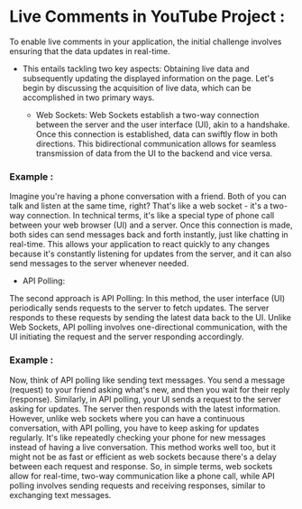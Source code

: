 # Live Comments in YouTube Project :

To enable live comments in your application, the initial challenge involves ensuring that the data updates in real-time.

-   This entails tackling two key aspects:
    Obtaining live data and subsequently updating the displayed information on the page. Let's begin by discussing the acquisition of live data, which can be accomplished in two primary ways.

    -   Web Sockets: Web Sockets establish a two-way connection between the server and the user interface (UI), akin to a handshake. Once this connection is established, data can swiftly flow in both directions. This bidirectional communication allows for seamless transmission of data from the UI to the backend and vice versa.

### Example :

Imagine you're having a phone conversation with a friend. Both of you can talk and listen at the same time, right? That's like a web socket - it's a two-way connection.
In technical terms, it's like a special type of phone call between your web browser (UI) and a server. Once this connection is made, both sides can send messages back and forth instantly, just like chatting in real-time.
This allows your application to react quickly to any changes because it's constantly listening for updates from the server, and it can also send messages to the server whenever needed.

-   API Polling:

The second approach is API Polling: In this method, the user interface (UI) periodically sends requests to the server to fetch updates. The server responds to these requests by sending the latest data back to the UI. Unlike Web Sockets, API polling involves one-directional communication, with the UI initiating the request and the server responding accordingly.

### Example :

Now, think of API polling like sending text messages. You send a message (request) to your friend asking what's new, and then you wait for their reply (response).
Similarly, in API polling, your UI sends a request to the server asking for updates. The server then responds with the latest information.
However, unlike web sockets where you can have a continuous conversation, with API polling, you have to keep asking for updates regularly. It's like repeatedly checking your phone for new messages instead of having a live conversation.
This method works well too, but it might not be as fast or efficient as web sockets because there's a delay between each request and response.
So, in simple terms, web sockets allow for real-time, two-way communication like a phone call, while API polling involves sending requests and receiving responses, similar to exchanging text messages.
